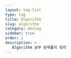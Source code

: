 ```yaml
---
layout: tag-list
type: tag
title: Algorithm
slug: algorithm
category: devlog
sidebar: true
order: 1
description: >
   Algorithm 공부 문제풀이 정리
---
```

